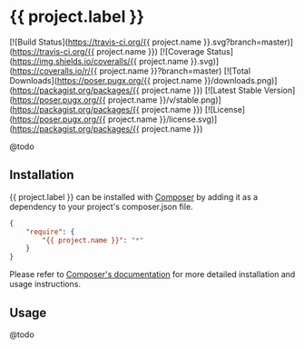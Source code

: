 # {{ project.label }}

[![Build Status](https://travis-ci.org/{{ project.name }}.svg?branch=master)](https://travis-ci.org/{{ project.name }})
[![Coverage Status](https://img.shields.io/coveralls/{{ project.name }}.svg)](https://coveralls.io/r/{{ project.name }}?branch=master)
[![Total Downloads](https://poser.pugx.org/{{ project.name }}/downloads.png)](https://packagist.org/packages/{{ project.name }})
[![Latest Stable Version](https://poser.pugx.org/{{ project.name }}/v/stable.png)](https://packagist.org/packages/{{ project.name }})
[![License](https://poser.pugx.org/{{ project.name }}/license.svg)](https://packagist.org/packages/{{ project.name }})

@todo

## Installation

{{ project.label }} can be installed with [Composer](http://getcomposer.org)
by adding it as a dependency to your project's composer.json file.

```json
{
    "require": {
        "{{ project.name }}": "*"
    }
}
```

Please refer to [Composer's documentation](https://github.com/composer/composer/blob/master/doc/00-intro.md#introduction)
for more detailed installation and usage instructions.

## Usage

@todo

